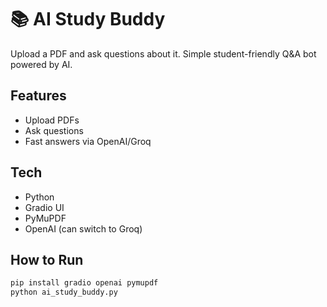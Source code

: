 # 📚 AI Study Buddy

Upload a PDF and ask questions about it. Simple student-friendly Q&A bot powered by AI.

## Features
- Upload PDFs
- Ask questions
- Fast answers via OpenAI/Groq

## Tech
- Python
- Gradio UI
- PyMuPDF
- OpenAI (can switch to Groq)

## How to Run
```bash
pip install gradio openai pymupdf
python ai_study_buddy.py
